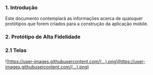 ### 1. Introdução
Este documento contemplará as informações acerca de quaisquer protótipos que forem criados para a construção da aplicação mobile.

### 2. Protótipo de Alta Fidelidade

### 2.1 Telas

![https://user-images.githubusercontent.com/(...).png](https://user-images.githubusercontent.com/(...).png)
